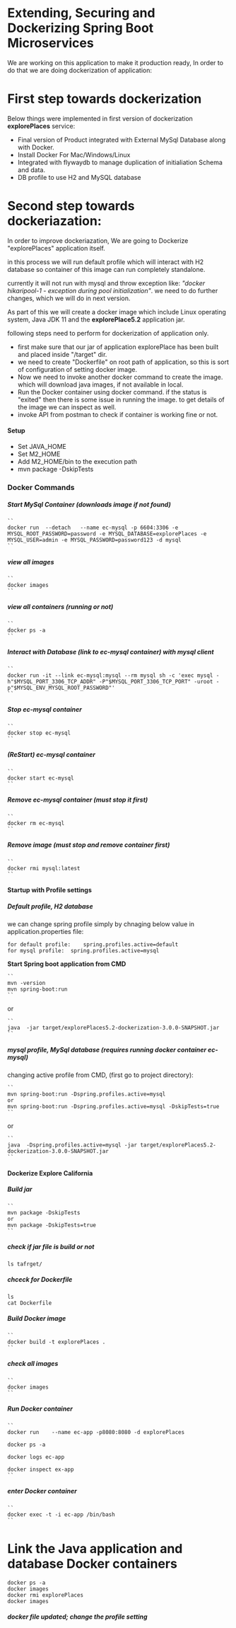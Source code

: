 # Extending, Securing and Dockerizing Spring Boot Microservices

We are working on this application to make it production ready, In order to do that we are doing dockerization of application:

# First step towards dockerization

Below things were implemented in first version of dockerization **explorePlaces** service:
-	Final version of Product integrated with External MySql Database along with Docker.
-	Install Docker For Mac/Windows/Linux
- 	Integrated with flywaydb to manage duplication of initialiation Schema and data.
-	DB profile to use H2 and MySQL database


# Second step towards dockeriazation:

In order to improve dockeriazation, We are going to Dockerize "explorePlaces" application itself.

in this process we will run default profile which will interact with H2 database so container of this image can run completely standalone.

currently it will not run with mysql and throw exception like: *"docker hikaripool-1 - exception during pool initialization"*. we need to do further changes, which we will do in next version.

As part of this we will create a docker image which include Linux operating system, Java JDK 11 and the **explorePlace5.2** application jar.

following steps need to perform for dockerization of application only.

- first make sure that our jar of application explorePlace has been built and placed inside "/target" dir.
- we need to create "Dockerfile" on root path of application, so this is sort of configuration of setting docker image.
- Now we need to invoke another docker command to create the image. which will download java images, if not available in local.
- Run the Docker container using docker command. if the status is "exited" then there is some issue in running the image. to get details of the image we can inspect as well.
- invoke API from postman to check if container is working fine or not.



#### Setup

-	Set JAVA_HOME
-	Set M2_HOME
-	Add M2_HOME/bin to the execution path
-	mvn package -DskipTests


### Docker Commands
##### Start MySql Container (downloads image if not found)
	``
	docker run  --detach   --name ec-mysql -p 6604:3306 -e MYSQL_ROOT_PASSWORD=password -e MYSQL_DATABASE=explorePlaces -e MYSQL_USER=admin -e MYSQL_PASSWORD=password123 -d mysql
	``

##### view all images
	``
	docker images
	``

##### view all containers (running or not)
	``
	docker ps -a
	``
##### Interact with Database (link to ec-mysql container) with mysql client
	``
	docker run -it --link ec-mysql:mysql --rm mysql sh -c 'exec mysql -h"$MYSQL_PORT_3306_TCP_ADDR" -P"$MYSQL_PORT_3306_TCP_PORT" -uroot -p"$MYSQL_ENV_MYSQL_ROOT_PASSWORD"'
	``
##### Stop ec-mysql container
	``
	docker stop ec-mysql
	``
##### (ReStart) ec-mysql container
	``
	docker start ec-mysql
	``
##### Remove ec-mysql container (must stop it first)
	``
	docker rm ec-mysql
	``
##### Remove image (must stop and remove container first)
	``
	docker rmi mysql:latest
	``


#### Startup with Profile settings
##### Default profile, H2 database

we can change spring profile simply by chnaging below value in application.properties file:

	for default profile:	spring.profiles.active=default
	for mysql profile:	spring.profiles.active=mysql


**Start Spring boot application from CMD**

	``
	mvn -version
	mvn spring-boot:run
	``
or

	``
	java  -jar target/explorePlaces5.2-dockerization-3.0.0-SNAPSHOT.jar
	``


##### mysql profile, MySql database (requires running docker container ec-mysql)
changing active profile from CMD, (first go to project directory):


	``
	mvn spring-boot:run -Dspring.profiles.active=mysql 
	or
	mvn spring-boot:run -Dspring.profiles.active=mysql -DskipTests=true
	``

or

	``
	java  -Dspring.profiles.active=mysql -jar target/explorePlaces5.2-dockerization-3.0.0-SNAPSHOT.jar
	``
	

#### Dockerize Explore California

##### Build jar
	``
	mvn package -DskipTests
	or
	mvn package -DskipTests=true
	``
##### check if jar file is build or not
	ls tafrget/  

##### chceck for Dockerfile
	ls
	cat Dockerfile

##### Build Docker image
	``
	docker build -t explorePlaces .
	``
##### check all images
	``
	docker images
	``
##### Run Docker container
	``
	docker run    --name ec-app -p8080:8080 -d explorePlaces
	
	docker ps -a
	
	docker logs ec-app
	
	docker inspect ex-app
	``
##### enter Docker container
	``
	docker exec -t -i ec-app /bin/bash
	``


# Link the Java application and database Docker containers

	docker ps -a
	docker images
	docker rmi explorePlaces
	docker images
##### docker file updated; change the profile setting




















